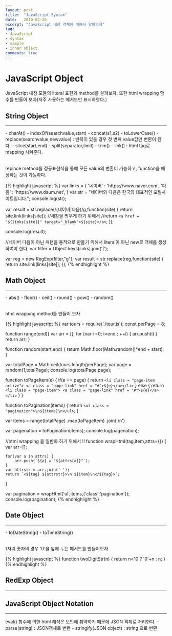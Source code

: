 ```yaml
---
layout: post
title:  "JavaScript Syntax"
date:   2019-02-26
excerpt: "JavaScript 내장 객체에 대해서 알아보자"
tag:
- JavaScript 
- syntax
- sample
- inner object
comments: true
---
```

<h1> JavaScript Object </h1>
	<p>JavaScript 내장 모듈의 literal 표현과 method를 살펴보자, 또한 html wrapping 함수를 만들어 보자(자주 사용하는 메서드만 표시하엿다.)</p>
<h2> String Object </h2>
<hr/>
- charAt()
- indexOf(searchvalue,start)
- concat(s1,s2)
- toLowerCase()
- replace(searchvalue,newvalue) : 반복이 있을 경우 첫 번째 value값만 변환이 된다.
- slice(start,end)
- split(separator,limit)
- trim()
- link() : html <a> tag로 mapping 시켜준다.
<p><br/>replace method를 정규표현식을 통해 모든 value의 변환이 가능하고, function을 배정하는 것이 가능하다. </p>
{% highlight javascript %}
var links = {
		'네이버' : 'https://www.naver.com',
		'다음' : 'https://www.daum.net',
}
var str = "네이버와 다음은 한국의 대표적인 포털사이트입니다.";
console.log(str);

var result = str.replace(/(네이버|다음)/g,function(site) {
	return site.link(links[site]);
	//새창을 띄우게 하기 위해서
	//return `<a href = "${links[site]}" target="_blank">${site}</a>`;
});

console.log(result);

//네이버 다음이 아닌 패턴을 동적으로 만들기 위해서 literal이 아닌 new로 객체를 생성하여야 한다.
var filter = Object.keys(links).join('|');

var reg = new RegExp(filter,"g");
var result = str.replace(reg,function(site) {
	return site.link(links[site]);
});
{% endhighlight %}

<h2> Math Object </h2>
<hr/>
- abs()
- floor()
- ceil()
- round()
- pow()
- random()
<p><br/>html wrapping method를 만들어 보자</p>
{% highlight javascript %}
var tours = require('./tour.js');
const perPage = 8;

function range(end){
	var arr = [];
	for (var i =0; i<end ; ++i) {
		arr.push(i)
	}
	return arr;
}

function random(start,end) {
	return Math.floor(Math.random()*end + start);
}

var totalPage = Math.ceil(tours.length/perPage);
var page = random(1,totalPage);
console.log(totalPage,page);

function toPageItem(e) {
	if(e == page) {
		return `<li class = "page-item active">
		<a class = "page-link" href = "#">${e}</a></li>`
	} else {
		return `<li class = "page-item">
		<a class = "page-link" href = "#">${e}</a></li>`
	}
}

function toPagination(items) {
	return `<ul class = "pagination">\n${items}\n</ul>`;
}

var items = range(totalPage)
			.map(toPageItem)
			.join('\n')
			
var pagenation = toPagination(items);
console.log(pagenation);


//html wrapping 을 일반화 하기 위해서 !!
function wrapHtml(tag,item,attrs={}) {
	var arr=[];
	
	for(var a in attrs) {
		arr.push(`${a} = "${attrs[a]}"`);
	}
	var attrstr = arr.join(' ');
	return `<${tag} ${attrstr}>\n ${item}\n</${tag}>`;
}

var pagination = wrapHtml('ul',items,{'class':'pagination'});
console.log(pagination);
{% endhighlight %}

<h2> Date Object </h2>
<hr/>
- toDateString()
- toTimeString()	
<p><br/>1자리 숫자의 경우 '0'을 앞에 두는 메서드를 만들어보자</p>
{% highlight javascript %}
function twoDigitStr(n) {
	return n<10 ? '0'+n : n;
}
{% endhighlight %}

<h2> RedExp Object </h2>
<hr/>

<h2>  JavaScript Object Notation </h2>
<hr/>
eval() 함수에 의한 html 해석은 보안에 취약하기 때문에 JSON 객체로 처리한다.
- parse(string) : JSON객체로 변환
- stringify(JSON object) : string 으로 변환